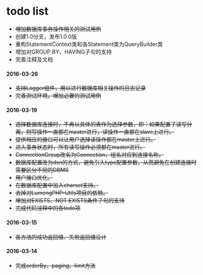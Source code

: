 # todo list

* ~~增加数据库事务操作相关的测试用例~~
* 创建1.0分支，发布1.0.0版
* 重构StatementContext类和各Statement类为QueryBuilder类
* 增加对GROUP BY、HAVING子句的支持
* 完善注释及文档

#### 2016-03-26

* ~~支持Logger组件，用以进行数据库相关操作的日志记录~~
* ~~完善测试环境，增加必要的测试用例~~

#### 2016-03-19

* ~~选择数据库连接时，不再以具体的表作为选择参数，即：如果配置了读写分离，则写操作一直都在master进行，读操作一直都在slave上进行。~~
* ~~提供相应的接口可以让用户选择读操作都在master上进行。~~
* ~~进入事务状态时，所有读写操作必须都在master进行。~~
* ~~ConnectionGroup改名为Connection，组名对应到连接名称。~~
* ~~数据库配置改为dsn的方式，避免引入type配置参数，从而避免在创建连接时需要区分不同的DBMS~~
* ~~用户接口优化。~~
* ~~在数据库配置中加入charset支持。~~
* ~~去掉对LumengPHP-Utils项目的依赖。~~
* ~~增加对EXISTS、NOT EXISTS条件子句的支持~~
* ~~完成代码注释中的各todo项~~

#### 2016-03-15

* ~~各方法的成功返回值、失败返回值设计~~

#### 2016-03-14

* ~~完成orderBy、paging、limit方法~~
